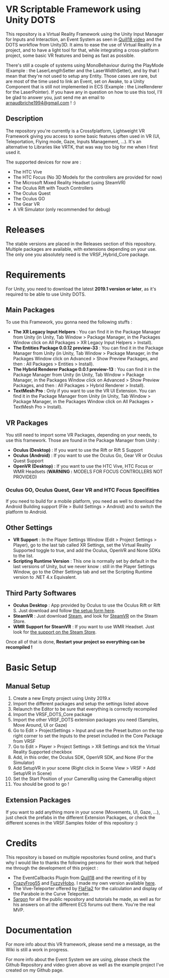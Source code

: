 # VR Scriptable Framework using Unity DOTS
This repository is a Virtual Reality Framework using the Unity Input Manager for Inputs and Interaction, an Event System as seen in [Quill18 video](https://www.youtube.com/watch?v=04wXkgfd9V8) and the DOTS workflow from Unity3D. It aims to ease the use of Virtual Reality in a project, and to have a light tool for that, while integrating a cross-platform project, some basic VR features and being as fast as possible. 


There's still a couple of systems using MonoBehaviour during the PlayMode (Example : the LaserLengthSetter and the LaserWidthSetter), and by that I mean that they're not used to setup any Entity. 
Those cases are rare, but are most of the time used to link an Event, set on Awake, to a Unity Component that is still not implemented in ECS (Example : the LineRenderer for the LaserPointer).
If you have any in question on how to use this tool, I'll be glad to answer you, just send me an email to arnaudbriche1994@gmail.com ! :)


## Description
The repository you're currently is a Crossfplatform, Lightweight VR Framework giving you access to some basic features often used in VR (UI, Teleportation, Flying mode, Gaze, Inputs Management, ...). It's an alternative to Libraries like VRTK, that was way too big for me when I first used it.


The supported devices for now are :
- The HTC Vive
- The HTC Focus (No 3D Models for the controllers are provided for now)
- The Microsoft Mixed Reality Headset (using SteamVR)
- The Oculus Rift with Touch Controllers
- The Oculus Quest
- The Oculus GO
- The Gear VR
- A VR Simulator (only recommended for debug)


# Releases
The stable versions are placed in the Releases section of this repository. Multiple packages are available, with extensions depending on your use. The only one you absolutely need is the VRSF_Hybrid_Core package.



# Requirements
For Unity, you need to download the latest **2019.1 version or later**, as it's required to be able to use Unity DOTS.

## Main Packages
To use this Framework, you gonna need the following stuffs :
- **The XR Legacy Input Helpers** : You can find it in the Package Manager from Unity (in Unity, Tab Window > Package Manager, in the Packages Window click on All Packages > XR Legacy Input Helpers > Install).
- **The Entities Package 0.0.12 preview-33** : You can find it in the Package Manager from Unity (in Unity, Tab Window > Package Manager, in the Packages Window click on Advanced > Show Preview Packages, and then : All Packages > Entities > Install). 
- **The Hybrid Renderer Package 0.0.1 preview-13** : You can find it in the Package Manager from Unity (in Unity, Tab Window > Package Manager, in the Packages Window click on Advanced > Show Preview Packages, and then : All Packages > Hybrid Renderer > Install). 
- **TextMesh Pro** : Only if you want to use the VR UI Extension. You can find it in the Package Manager from Unity (in Unity, Tab Window > Package Manager, in the Packages Window click on All Packages > TextMesh Pro > Install).

## VR Packages
You still need to import some VR Packages, depending on your needs, to use this framework. Those are found in the Package Manager from Unity :
- **Oculus (Desktop)** : If you want to use the Rift or Rift S Support
- **Oculus (Android)** : If you want to use the Oculus Go, Gear VR or Oculus Quest Support
- **OpenVR (Desktop)** : If you want to use the HTC Vive, HTC Focus or WMR Headsets (**WARNING :** MODELS FOR FOCUS CONTROLLERS NOT PROVIDED)

### Oculus GO, Oculus Quest, Gear VR and HTC Focus Specifities
If you need to build for a mobile platform, you need as well to download the Android Building support (File > Build Settings > Android) and to switch the platform to Android.

## Other Settings
- **VR Support** : In the Player Settings Window (Edit > Project Settings > Player), go to the last tab called XR Settings, set the Virtual Reality Supported toggle to true, and add the Oculus, OpenVR and None SDKs to the list.
- **Scripting Runtime Version** : This one is normally set by default in the last versions of Unity, but we never know :  still in the Player Settings Window, go to the Other Settings tab and set the Scripting Runtime version to .NET 4.x Equivalent.

## Third Party Softwares
- **Oculus Desktop** : App provided by Oculus to use the Oculus Rift or Rift S. Just download and follow [the setup form here](https://www.oculus.com/rift/setup/).
- **SteamVR** : Just download [Steam](https://store.steampowered.com/about/), and look for [SteamVR](https://store.steampowered.com/app/250820/SteamVR/) on the Steam Store.
- **WMR Support for SteamVR** : If you want to use WMR Headset. Just look for [the support on the Steam Store](https://store.steampowered.com/app/719950/Windows_Mixed_Reality_for_SteamVR/).


Once all of that is done, **Restart your project so everything can be recompiled !**



# Basic Setup

## Manual Setup
1. Create a new Empty project using Unity 2019.x
2. Import the different packages and setup the settings listed above
3. Relaunch the Editor to be sure that everything is correctly recompiled
4. Import the VRSF_DOTS_Core package
5. Import the other VRSF_DOTS extension packages you need (Samples, Move Around, UI or Gaze)
6. Go to Edit > ProjectSettings > Input and use the Preset button on the top right corner to set the Inputs to the preset included in the Core Package from VRSF
7. Go to Edit > Player > Project Settings > XR Settings and tick the Virtual Reality Supported checkbox
8. Add, in this order, the Oculus SDK, OpenVR SDK, and None (For the Simulator)
9. Add SetupVR in your scene (Right click in Scene View > VRSF > Add SetupVR in Scene)
10. Set the Start Position of your CameraRig using the CameraRig object
11. You should be good to go !

## Extension Packages
If you want to add anything more in your scene (Movements, UI, Gaze, ...), just check the prefabs in the different Extension Packages, or check the different scenes in the VRSF.Samples folder of this repository :)


# Credits
This repository is based on multiple repositories found online, and that's why I would like to thanks the following persons for their work that helped me through the development of this project :
- The EventCallbacks Plugin from [Quill18](https://www.youtube.com/watch?v=04wXkgfd9V8) and the rewriting of it by [CrazyFrog55](https://github.com/crazyfox55) and [FuzzyHobo](https://github.com/FuzzyHobo). I made my own version available [here](https://github.com/Jamy4000/UnityCallbackAndEventTutorial).
- The Vive-Teleporter offered by [FlaFla2](https://github.com/Flafla2/Vive-Teleporter) for the calculation and display of the Parabole in the Curve Teleporter.
- [5argon](https://github.com/5argon) for all the public repository and tutorials he made, as well as for his answers on all the different ECS forums out there. You're the real MVP.


# Documentation
For more info about this VR framework, please send me a message, as the Wiki is still a work in progress.

For more info about the Event System we are using, please check the Github Repository and video given above as well as the example project I've created on my Github page.
